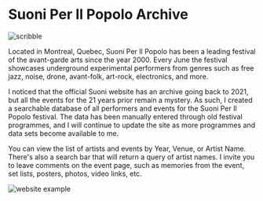 # Suoni Per Il Popolo Archive

![scribble](https://imgur.com/RsSmbij.png)



Located in Montreal, Quebec, Suoni Per Il Popolo has been a leading festival of the avant-garde arts since the year 2000. Every June the festival showcases underground experimental performers from genres such as free jazz, noise, drone, avant-folk, art-rock, electronics, and more.

I noticed that the official Suoni website has an archive going back to 2021, but all the events for the 21 years prior remain a mystery. As such, I created a searchable database of all performers and events for the Suoni Per Il Popolo festival. The data has been manually entered through old festival programmes, and I will continue to update the site as more programmes and data sets become available to me.

You can view the list of artists and events by Year, Venue, or Artist Name. There's also a search bar that will return a query of artist names. I invite you to leave comments on the event page, such as memories from the event, set lists, posters, photos, video links, etc.

![website example](https://i.imgur.com/5lT48QP.jpeg)
